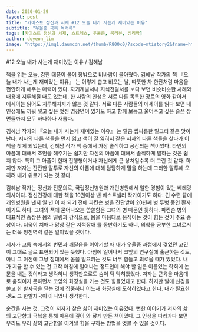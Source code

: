 ```yaml
---
date: 2020-01-29
layout: post
title: "카이스트 정신과 서재_#12 오늘 내가 사는게 재미있는 이유"
subtitle: "우울증 극복 독서록"
tags: [카이스트 정신과 서재, 스트레스, 우울증, 북리뷰, 심리학]
author: doyeon_lim
image: "https://img1.daumcdn.net/thumb/R800x0/?scode=mtistory2&fname=https%3A%2F%2Ft1.daumcdn.net%2Fcfile%2Ftistory%2F2652F948593A85BB07"
---
```


#12 오늘 내가 사는게 재미있는 이유 / 김혜남

 책을 읽는 오늘, 강한 태풍이 불어 창밖으로 비바람이 몰아쳤다. 김혜남 작가의 책 『오늘 내가 사는게 재미있는 이유』 는 이렇게 춥고 비오는 날, 따뜻한 차 한잔처럼 마음을 편안하게 해주는 매력이 있다. 자기계발서나 지식전달서를 보다 보면 비슷비슷한 사례와 내용에 지루해질 때도 있는데, 한 사람의 인생은 서로 다른 독특한 장르의 영화 같아서 에세이는 읽어도 지루해지지가 않는 것 같다. 서로 다른 사람들의 에세이를 읽다 보면 내 인생에도 끼워 넣고 싶은 멋진 명장면이 있기도 하고 함께 보듬고 울어주고 싶은 슬픈 장면들까지 모두 하나하나 새롭다. 

김혜남 작가의 『오늘 내가 사는게 재미있는 이유』 는 달콤 쌉싸름한 밀크티 같은 맛이 난다. 저자의 다른 책들을 먼저 읽고 책이 잘 읽혀서 같은 저자의 다른 책들을 찾다가 이 책을 찾게 되었는데, 김혜남 작가 책 중에서 가장 솔직하고 공감되는 책이었다. 타인의 아픔에 대해서 조언을 해주기는 쉽지만 자신의 아픔에 대해서 솔직하게 말하는 것은 쉽지 않다. 특히 그 아픔이 현재 진행형이거나 자신에게 큰 상처일수록 더 그런 것 같다. 하지만 저자는 잔잔한 말투로 자신의 아픔에 대해 담담하게 말을 하는데 그러한 말투에 오히려 내가 위로가 되는 것 같다.

김혜남 작가는 정신과 전문의로, 국립정신병원과 개인병원에서 일한 경험이 있는 베테랑 의사이다. 정신건강에 대한 책을 10권이상 낸 베스트셀러 작가이기도 하다. 긴 수련 끝에 개인병원을 낸지 일 년 이 채 되기 전에 파킨슨 병을 진단받아 20년째 병 투병 중인 환자이기도 하다. 그녀의 책에 묻어나오는 씁쓸함은 그녀의 병 때문인 듯하다. 파킨슨 병의 대표적인 증상은 몸의 떨림과 강직으로, 몸을 마음대로 움직이는 것이 힘든 것이 주요 증상이다. 더욱이 치매나 망상 같은 지적장애 를 동반하기도 하니, 의학을 공부한 그녀로서는 더욱 청천벽력 같은 일이었을 것이다.

저자가 고통 속에서의 번민과 깨달음을 이야기할 때 내가 우울증 과정에서 겪었던 고민이 그대로 글로 표현되어 있는 듯했다. 아침에 일어나서 코앞의 연구실에 출근하는 것도, 아니 그 이전에 그냥 침대에서 몸을 일으키는 것도 너무 힘들고 괴로울 때가 있었다. 내가 지금 할 수 있는 건 고작 아침에 일어나는 정도인데 해야 할 일은 이름있는 학회에 논문을 내는 것이라고 생각하니 생각만으로도 숨이 턱 막혀왔었다. 저자는 근육을 마음대로 움직이지 못하면서 코앞의 화장실을 가는 것도 힘들었다고 한다. 하지만 발에 신경을 쏟고 한 발자국을 딛는 것에 집중하니 어느새 화장실에 도착하였다고 한다. 내가 필요한 것도 그 한발자국이 아니었나 생각한다.

순간을 사는 것. 그것이 저자가 찾은 삶이 재미있는 이유였다. 뻔한 이야기가 저자의 삶의 고단함과 극복을 통해 마음에 깊이 와 닿게 만든 책이었다. 그 인생을 따라가다 보면 우리도 우리 삶의 고단함을 이겨낼 힘을 구하는 방법을 엿볼 수 있을 것이다.
